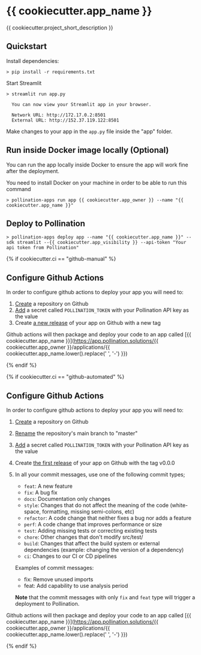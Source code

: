 # {{ cookiecutter.app_name }}

{{ cookiecutter.project_short_description }}

## Quickstart

Install dependencies:

```
> pip install -r requirements.txt
```

Start Streamlit

```
> streamlit run app.py

  You can now view your Streamlit app in your browser.

  Network URL: http://172.17.0.2:8501
  External URL: http://152.37.119.122:8501

```

Make changes to your app in the `app.py` file inside the "app" folder.

## Run inside Docker image locally (Optional)

You can run the app locally inside Docker to ensure the app will work fine after the deployment.

You need to install Docker on your machine in order to be able to run this command

```
> pollination-apps run app {{ cookiecutter.app_owner }} --name "{{ cookiecutter.app_name }}"
```

## Deploy to Pollination

```
> pollination-apps deploy app --name "{{ cookiecutter.app_name }}" --sdk streamlit --{{ cookiecutter.app_visibility }} --api-token "Your api token from Pollination"
```

{% if cookiecutter.ci == "github-manual" %}

## Configure Github Actions

In order to configure github actions to deploy your app you will need to:

1. [Create](https://docs.github.com/en/get-started/quickstart/create-a-repo) a repository on Github
2. [Add](https://docs.github.com/en/actions/security-guides/encrypted-secrets) a secret called `POLLINATION_TOKEN` with your Pollination API key as the value
3. Create [a new release](https://docs.github.com/en/repositories/releasing-projects-on-github/managing-releases-in-a-repository) of your app on Github with a new tag

Github actions will then package and deploy your code to an app called [{{ cookiecutter.app_name }}](https://app.pollination.solutions/{{ cookiecutter.app_owner }}/applications/{{ cookiecutter.app_name.lower().replace(' ', '-') }})

{% endif %}

{% if cookiecutter.ci == "github-automated" %}

## Configure Github Actions

In order to configure github actions to deploy your app you will need to:

1. [Create](https://docs.github.com/en/get-started/quickstart/create-a-repo) a repository on Github
2. [Rename](https://docs.github.com/en/repositories/creating-and-managing-repositories/renaming-a-repository) the repository's main branch to "master"
3. [Add](https://docs.github.com/en/actions/security-guides/encrypted-secrets) a secret called `POLLINATION_TOKEN` with your Pollination API key as the value
4. Create [the first release](https://docs.github.com/en/repositories/releasing-projects-on-github/managing-releases-in-a-repository) of your app on Github with the tag v0.0.0
5. In all your commit messages, use one of the following commit types;

   - `feat`: A new feature
   - `fix`: A bug fix
   - `docs`: Documentation only changes
   - `style`: Changes that do not affect the meaning of the code (white-space, formatting, missing semi-colons, etc)
   - `refactor`: A code change that neither fixes a bug nor adds a feature
   - `perf`: A code change that improves performance or size
   - `test`: Adding missing tests or correcting existing tests
   - `chore`: Other changes that don't modify src/test/
   - `build`: Changes that affect the build system or external dependencies (example: changing the version of a dependency)
   - `ci`: Changes to our CI or CD pipelines

   Examples of commit messages:

   - fix: Remove unused imports
   - feat: Add capability to use analysis period

   **Note** that the commit messages with only `fix` and `feat` type will trigger a deployment to Pollination.

Github actions will then package and deploy your code to an app called [{{ cookiecutter.app_name }}](https://app.pollination.solutions/{{ cookiecutter.app_owner }}/applications/{{ cookiecutter.app_name.lower().replace(' ', '-') }})

{% endif %}
